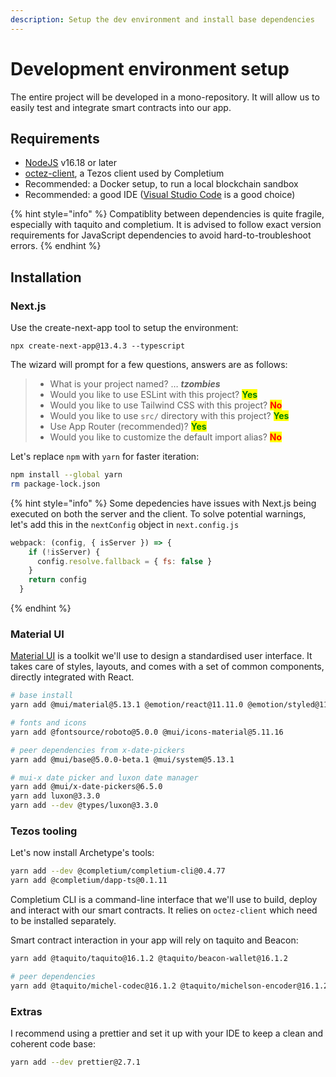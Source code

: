 ```yaml
---
description: Setup the dev environment and install base dependencies
---
```


# Development environment setup

The entire project will be developed in a mono-repository. It will allow us to easily test and integrate smart contracts into our app.&#x20;

## Requirements

* [NodeJS](https://nodejs.org/) v16.18 or later
* [octez-client](https://tezos.gitlab.io/introduction/howtoget.html), a Tezos client used by Completium
* Recommended: a Docker setup, to run a local blockchain sandbox
* Recommended: a good IDE ([Visual Studio Code](https://code.visualstudio.com/) is a good choice)

{% hint style="info" %}
Compatiblity between dependencies is quite fragile, especially with taquito and completium. It is advised to follow exact version requirements for JavaScript dependencies to avoid hard-to-troubleshoot errors.
{% endhint %}

## Installation

### Next.js

Use the create-next-app tool to setup the environment:

```
npx create-next-app@13.4.3 --typescript
```

The wizard will prompt for a few questions, answers are as follows:

> * What is your project named? … _**tzombies**_
> * Would you like to use ESLint with this project? <mark style="color:green;">**Yes**</mark>
> * Would you like to use Tailwind CSS with this project? <mark style="color:red;">**No**</mark>
> * Would you like to use `src/` directory with this project? <mark style="color:green;">**Yes**</mark>
> * Use App Router (recommended)? <mark style="color:green;">**Yes**</mark>
> * Would you like to customize the default import alias? <mark style="color:red;">**No**</mark>

Let's replace `npm` with `yarn` for faster iteration:

```bash
npm install --global yarn
rm package-lock.json
```

{% hint style="info" %}
Some depedencies have issues with Next.js being executed on both the server and the client. To solve potential warnings, let's add this in the `nextConfig` object in `next.config.js`



```javascript
webpack: (config, { isServer }) => {
    if (!isServer) {
      config.resolve.fallback = { fs: false }
    }
    return config
  }
```
{% endhint %}

### Material UI

[Material UI](https://mui.com/material-ui/getting-started/overview/) is a toolkit we'll use to design a standardised user interface. It takes care of styles, layouts, and comes with a set of common components, directly integrated with React.&#x20;

```bash
# base install
yarn add @mui/material@5.13.1 @emotion/react@11.11.0 @emotion/styled@11.11.0

# fonts and icons
yarn add @fontsource/roboto@5.0.0 @mui/icons-material@5.11.16

# peer dependencies from x-date-pickers
yarn add @mui/base@5.0.0-beta.1 @mui/system@5.13.1

# mui-x date picker and luxon date manager
yarn add @mui/x-date-pickers@6.5.0
yarn add luxon@3.3.0 
yarn add --dev @types/luxon@3.3.0
```

### Tezos tooling

Let's now install Archetype's tools:

```bash
yarn add --dev @completium/completium-cli@0.4.77
yarn add @completium/dapp-ts@0.1.11
```

Completium CLI is a command-line interface that we'll use to build, deploy and interact with our smart contracts. It relies on `octez-client` which need to be installed separately.&#x20;

Smart contract interaction in your app will rely on taquito and Beacon:

```bash
yarn add @taquito/taquito@16.1.2 @taquito/beacon-wallet@16.1.2 

# peer dependencies
yarn add @taquito/michel-codec@16.1.2 @taquito/michelson-encoder@16.1.2 @taquito/signer@16.1.2 @taquito/utils@16.1.2
```

### Extras

I recommend using a prettier and set it up with your IDE to keep a clean and coherent code base:&#x20;

```bash
yarn add --dev prettier@2.7.1
```
